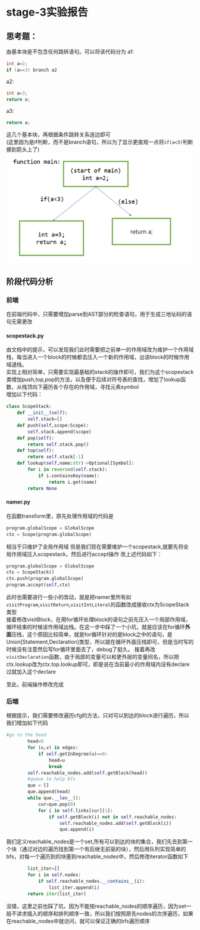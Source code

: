 # stage-3实验报告
## 思考题：
由基本块是不包含任何跳转语句。可以将该代码分为
a1:
```c
int a=2;
if (a==3) branch a2
```
a2:
```c
int a=3;
return a;
```
a3:
```c
return a;
```
这几个基本块，再根据条件跳转关系连边即可  
(这里因为是if判断，而不是branch语句，所以为了显示更直观一点将`if(a<3)`判断挪到箭头上了)
![alt text](cfg.png "cfg for the code")
## 阶段代码分析
### 前端
在前端代码中，只需要增加parse到AST部分的检查语句，用于生成三地址码的语句无需更改
#### scopestack.py   
由文档中的提示，可以发现我们此时需要把之前单一的作用域改为维护一个作用域栈，每当进入一个block的时候都去压入一个新的作用域，出该block的时候作用域退栈。  
实现上相对简单，只需要实现最基础的stack的操作即可，我们为这个scopestack类增加push,top,pop的方法，以及便于后续对符号表的查找，增加了lookup函数，从栈顶向下遍历各个存在的作用域，寻找元素symbol  
增加以下代码：
```py
class ScopeStack:
    def __init__(self):
        self.stack=[]
    def push(self,scope:Scope):
        self.stack.append(scope)
    def pop(self):
        return self.stack.pop()
    def top(self):
        return self.stack[-1]
    def lookup(self,name:str)->Optional[Symbol]:
        for i in reversed(self.stack):
            if i.containsKey(name):
                return i.get(name)    
        return None

```
#### namer.py
在函数transform里，原先处理作用域的代码是
```py
program.globalScope = GlobalScope
ctx = Scope(program.globalScope)
```
相当于只维护了全局作用域
但是我们现在需要维护一个scopestack,就要先将全局作用域压入scopestack，然后进行accept操作
改上述代码如下：
```py
program.globalScope = GlobalScope
ctx = ScopeStack()
ctx.push(program.globalScope)
program.accept(self,ctx)
```
此时也需要进行一些小的改动，就是把namer里所有如`visitProgram`,`visitReturn`,`visitIntLiteral`的函数改成接收ctx为ScopeStack类型  
接着修改visitBlock，在用for循环处理block的语句之前先压入一个局部作用域，循环结束的时候该作用域出栈。在这一步中踩了一个小坑，就是应该在for循环**外面**压栈，这个原因比较简单，就是for循环针对的是block之中的语句，是Union[Statement,Declaration]类型，所以就在循环外面压栈即可，但是当时写的时候没有注意然后写for循环里面去了，debug了挺久。
接着再改`visitDeclaration`函数，由于局部的变量可以和更外层的变量同名，所以把ctx.lookup改为ctx.top.lookup即可，即是说在当前最小的作用域内没有declare过就加入这个declare

至此，前端操作修改完成

### 后端
根据提示，我们需要修改遍历cfg的方法，只对可以到达的block进行遍历，所以我们增加如下代码
```py
#go to the head
        head=0
        for (u,v) in edges:
            if self.getInDegree(u)==0:
                head=u
                break
        self.reachable_nodes.add(self.getBlock(head))
        #queue to help bfs
        que = []
        que.append(head)
        while que.__len__():
            cur=que.pop(0)
            for i in self.links[cur][1]:
                if self.getBlock(i) not in self.reachable_nodes:
                    self.reachable_nodes.add(self.getBlock(i))
                    que.append(i)

```
我们定义reachable_nodes是一个set,所有可以到达的块的集合，我们先去到第一个块（通过对边的遍历找到第一个有后继无前驱的块），然后用队列实现简单的bfs，对每一个遍历到的块塞到reachable_nodes中，然后修改iterator函数如下
```py
        list_iter=[]
        for i in self.nodes:
            if self.reachable_nodes.__contains__(i):
                list_iter.append(i)
        return iter(list_iter)

```
没错，这里之前也踩了坑，因为不能按reachable_nodes的顺序遍历，因为set一般不讲求插入的顺序和排列顺序一致，所以我们按照原先nodes的次序遍历，如果在reachable_nodes中就访问，就可以保证正确的bfs遍历顺序  